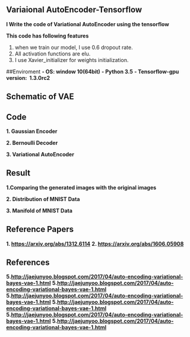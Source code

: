 ## Variaional AutoEncoder-Tensorflow

**I Write the code of Variational AutoEncoder using the tensorflow**

**This code has following features**
1. when we train our model, I use 0.6 dropout rate.
2. All activation functions are elu.
3. I use Xavier_initializer for weights initialization.

##Enviroment
**- OS: window 10(64bit)**
**- Python 3.5**
**- Tensorflow-gpu version:  1.3.0rc2**

## Schematic of VAE

## Code

**1. Gaussian Encoder**

**2. Bernoulli Decoder**

**3. Variational AutoEncoder**

## Result

**1.Comparing the generated images with the original images**

**2. Distribution of MNIST Data**

**3. Manifold of MNIST Data**
## Reference Papers
**1. https://arxiv.org/abs/1312.6114**
**2. https://arxiv.org/abs/1606.05908**

## References

**5.http://jaejunyoo.blogspot.com/2017/04/auto-encoding-variational-bayes-vae-1.html**
**5.http://jaejunyoo.blogspot.com/2017/04/auto-encoding-variational-bayes-vae-1.html**
**5.http://jaejunyoo.blogspot.com/2017/04/auto-encoding-variational-bayes-vae-1.html**
**5.http://jaejunyoo.blogspot.com/2017/04/auto-encoding-variational-bayes-vae-1.html**
**5.http://jaejunyoo.blogspot.com/2017/04/auto-encoding-variational-bayes-vae-1.html**
**5.http://jaejunyoo.blogspot.com/2017/04/auto-encoding-variational-bayes-vae-1.html**
